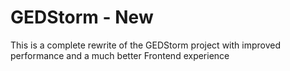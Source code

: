 # GEDStorm - New

This is a complete rewrite of the GEDStorm project with improved performance and a much better Frontend experience
